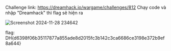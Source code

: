 Challenge link: https://dreamhack.io/wargame/challenges/812 
Chạy code và nhập "Dreamhack" thì flag sẽ hiện ra

![Screenshot 2024-11-28 234642](https://github.com/user-attachments/assets/04826321-0e3a-4ed6-ae34-b7f9cf4cae63)

flag: DH{d6398f06b35117877a855ade8d2015fc3b142c3ca6686ce3198e372b9ef8a644}
